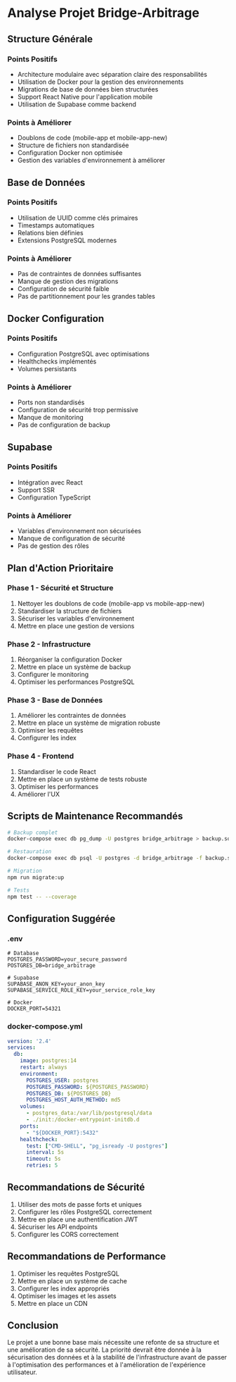 # Analyse Projet Bridge-Arbitrage

## Structure Générale

### Points Positifs
- Architecture modulaire avec séparation claire des responsabilités
- Utilisation de Docker pour la gestion des environnements
- Migrations de base de données bien structurées
- Support React Native pour l'application mobile
- Utilisation de Supabase comme backend

### Points à Améliorer
- Doublons de code (mobile-app et mobile-app-new)
- Structure de fichiers non standardisée
- Configuration Docker non optimisée
- Gestion des variables d'environnement à améliorer

## Base de Données

### Points Positifs
- Utilisation de UUID comme clés primaires
- Timestamps automatiques
- Relations bien définies
- Extensions PostgreSQL modernes

### Points à Améliorer
- Pas de contraintes de données suffisantes
- Manque de gestion des migrations
- Configuration de sécurité faible
- Pas de partitionnement pour les grandes tables

## Docker Configuration

### Points Positifs
- Configuration PostgreSQL avec optimisations
- Healthchecks implémentés
- Volumes persistants

### Points à Améliorer
- Ports non standardisés
- Configuration de sécurité trop permissive
- Manque de monitoring
- Pas de configuration de backup

## Supabase

### Points Positifs
- Intégration avec React
- Support SSR
- Configuration TypeScript

### Points à Améliorer
- Variables d'environnement non sécurisées
- Manque de configuration de sécurité
- Pas de gestion des rôles

## Plan d'Action Prioritaire

### Phase 1 - Sécurité et Structure
1. Nettoyer les doublons de code (mobile-app vs mobile-app-new)
2. Standardiser la structure de fichiers
3. Sécuriser les variables d'environnement
4. Mettre en place une gestion de versions

### Phase 2 - Infrastructure
1. Réorganiser la configuration Docker
2. Mettre en place un système de backup
3. Configurer le monitoring
4. Optimiser les performances PostgreSQL

### Phase 3 - Base de Données
1. Améliorer les contraintes de données
2. Mettre en place un système de migration robuste
3. Optimiser les requêtes
4. Configurer les index

### Phase 4 - Frontend
1. Standardiser le code React
2. Mettre en place un système de tests robuste
3. Optimiser les performances
4. Améliorer l'UX

## Scripts de Maintenance Recommandés

```bash
# Backup complet
docker-compose exec db pg_dump -U postgres bridge_arbitrage > backup.sql

# Restauration
docker-compose exec db psql -U postgres -d bridge_arbitrage -f backup.sql

# Migration
npm run migrate:up

# Tests
npm test -- --coverage
```

## Configuration Suggérée

### .env
```env
# Database
POSTGRES_PASSWORD=your_secure_password
POSTGRES_DB=bridge_arbitrage

# Supabase
SUPABASE_ANON_KEY=your_anon_key
SUPABASE_SERVICE_ROLE_KEY=your_service_role_key

# Docker
DOCKER_PORT=54321
```

### docker-compose.yml
```yaml
version: '2.4'
services:
  db:
    image: postgres:14
    restart: always
    environment:
      POSTGRES_USER: postgres
      POSTGRES_PASSWORD: ${POSTGRES_PASSWORD}
      POSTGRES_DB: ${POSTGRES_DB}
      POSTGRES_HOST_AUTH_METHOD: md5
    volumes:
      - postgres_data:/var/lib/postgresql/data
      - ./init:/docker-entrypoint-initdb.d
    ports:
      - "${DOCKER_PORT}:5432"
    healthcheck:
      test: ["CMD-SHELL", "pg_isready -U postgres"]
      interval: 5s
      timeout: 5s
      retries: 5
```

## Recommandations de Sécurité

1. Utiliser des mots de passe forts et uniques
2. Configurer les rôles PostgreSQL correctement
3. Mettre en place une authentification JWT
4. Sécuriser les API endpoints
5. Configurer les CORS correctement

## Recommandations de Performance

1. Optimiser les requêtes PostgreSQL
2. Mettre en place un système de cache
3. Configurer les index appropriés
4. Optimiser les images et les assets
5. Mettre en place un CDN

## Conclusion

Le projet a une bonne base mais nécessite une refonte de sa structure et une amélioration de sa sécurité. La priorité devrait être donnée à la sécurisation des données et à la stabilité de l'infrastructure avant de passer à l'optimisation des performances et à l'amélioration de l'expérience utilisateur.
